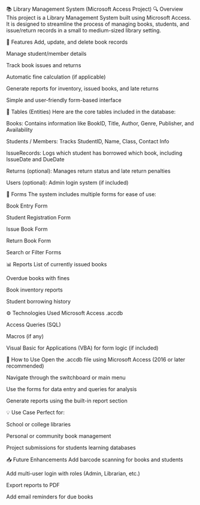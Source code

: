 📚 Library Management System (Microsoft Access Project)
🔍 Overview
This project is a Library Management System built using Microsoft Access. It is designed to streamline the process of managing books, students, and issue/return records in a small to medium-sized library setting.

🎯 Features
Add, update, and delete book records

Manage student/member details

Track book issues and returns

Automatic fine calculation (if applicable)

Generate reports for inventory, issued books, and late returns

Simple and user-friendly form-based interface

🧱 Tables (Entities)
Here are the core tables included in the database:

Books: Contains information like BookID, Title, Author, Genre, Publisher, and Availability

Students / Members: Tracks StudentID, Name, Class, Contact Info

IssueRecords: Logs which student has borrowed which book, including IssueDate and DueDate

Returns (optional): Manages return status and late return penalties

Users (optional): Admin login system (if included)

📄 Forms
The system includes multiple forms for ease of use:

Book Entry Form

Student Registration Form

Issue Book Form

Return Book Form

Search or Filter Forms

📊 Reports
List of currently issued books

Overdue books with fines

Book inventory reports

Student borrowing history

⚙️ Technologies Used
Microsoft Access .accdb

Access Queries (SQL)

Macros (if any)

Visual Basic for Applications (VBA) for form logic (if included)

📝 How to Use
Open the .accdb file using Microsoft Access (2016 or later recommended)

Navigate through the switchboard or main menu

Use the forms for data entry and queries for analysis

Generate reports using the built-in report section

💡 Use Case
Perfect for:

School or college libraries

Personal or community book management

Project submissions for students learning databases

📥 Future Enhancements
Add barcode scanning for books and students

Add multi-user login with roles (Admin, Librarian, etc.)

Export reports to PDF

Add email reminders for due books
